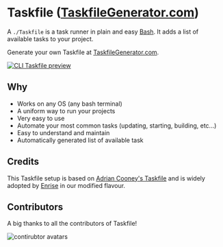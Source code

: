 # Taskfile ([TaskfileGenerator.com](https://taskfilegenerator.com))

A `./Taskfile` is a task runner in plain and easy [Bash](https://nl.wikipedia.org/wiki/Bash). It adds a list of
available tasks to your project.

Generate your own Taskfile at [TaskfileGenerator.com](https://taskfilegenerator.com).

[![CLI Taskfile preview](./images/cli-preview.gif)](https://taskfilegenerator.com)

## Why

- Works on any OS (any bash terminal)
- A uniform way to run your projects
- Very easy to use
- Automate your most common tasks (updating, starting, building, etc...)
- Easy to understand and maintain
- Automatically generated list of available task

## Credits

This Taskfile setup is based on [Adrian Cooney's Taskfile](https://github.com/adriancooney/Taskfile) and is widely
adopted by [Enrise](https://enrise.com) in our modified flavour.

## Contributors

A big thanks to all the contributors of Taskfile!

![contirubtor avatars](https://contrib.rocks/image?repo=enrise/taskfile)
